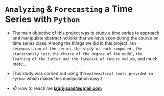# `Analyzing` & `Forecasting` a Time Series with `Python`
- The main objective of this project was to study a time series to approach and manipulate abstract notions that we have seen during the course on time series class. Among the things we did in this project: `the decomposition of the series`, `the study of each component`, `the stationarity test`, `the choice of the degree of the model`, `the learning of the latter and the forecast of future values`, and much more...
- This study was carried out using the `mathematical tools provided in Python` which makes this manipulation easy !






- 📫 How to reach me **labrijisaad@gmail.com**


